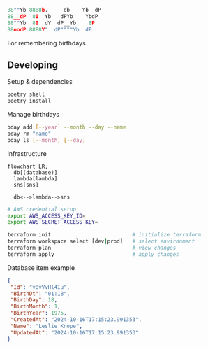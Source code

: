 ```py
88""Yb 8888b.     db    Yb  dP 
88__dP  8I  Yb   dPYb    YbdP  
88""Yb  8I  dY  dP__Yb    8P   
88oodP 8888Y"  dP""""Yb  dP    
```

For remembering birthdays.

## Developing

Setup & dependencies

```sh
poetry shell
poetry install
```

Manage birthdays

```sh
bday add [--year] --month --day --name
bday rm "name"
bday ls [--month] [--day]
```

Infrastructure

```mermaid
flowchart LR;
  db[(database)]
  lambda[lambda]
  sns[sns]

  db<-->lambda-->sns
```

```sh
# AWS credential setup
export AWS_ACCESS_KEY_ID=
export AWS_SECRET_ACCESS_KEY=

terraform init                          # initialize terraform
terraform workspace select [dev|prod]   # select environment
terraform plan                          # view changes
terraform apply                         # apply changes
```

Database item example

```json
{
 "Id": "y8vVvHl4Iu",
 "BirthDt": "01:18",
 "BirthDay": 18,
 "BirthMonth": 1,
 "BirthYear": 1975,
 "CreatedAt": "2024-10-16T17:15:23.991353",
 "Name": "Leslie Knope",
 "UpdatedAt": "2024-10-16T17:15:23.991353"
}
```